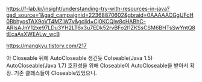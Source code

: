 https://f-lab.kr/insight/understanding-try-with-resources-in-java?gad_source=1&gad_campaignid=22368870602&gbraid=0AAAAACGgUFcH0BbhyosTAX9oVT4MZlW7v&gclid=Cj0KCQjw8cHABhC-ARIsAJnY12xe97LDu3YH2LT6x3u7EDk52rvBFo2I1ZKSsCSM6BHTsSwYntQ8tEcaAsXWEALw_wcB

https://mangkyu.tistory.com/217

아 Closeable 뒤에 AutoCloseable 생긴듯
Colseable(Java 1.5)
AutoCloseable(Java 1.7)
호환성을 위해 Closeable이 AutoCloseable을 받아서 확장. 기존 클래스들이 Closeable있었으니.

